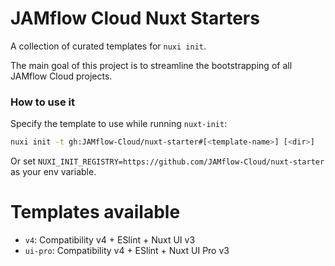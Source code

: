 # JAMflow Cloud Nuxt Starters

A collection of curated templates for `nuxi init`.

The main goal of this project is to streamline the bootstrapping of all JAMflow Cloud projects.

### How to use it

Specify the template to use while running `nuxt-init`:
```bash
nuxi init -t gh:JAMflow-Cloud/nuxt-starter#[<template-name>] [<dir>]
```

Or set `NUXI_INIT_REGISTRY=https://github.com/JAMflow-Cloud/nuxt-starter` as your env variable.

# Templates available

- `v4`: Compatibility v4 + ESlint + Nuxt UI v3
- `ui-pro`: Compatibility v4 + ESlint + Nuxt UI Pro v3
